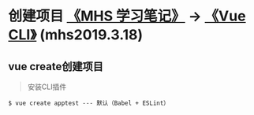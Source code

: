 # 创建项目 [《MHS 学习笔记》] -> [《Vue CLI》] (mhs2019.3.18)

## vue create创建项目
> 安装CLI插件
```
$ vue create apptest --- 默认（Babel + ESLint）
```

##
[《MHS 学习笔记》]: https://mhsnet.github.io/mhsstudynotes/ "《MHS 学习笔记》"
[《Vue CLI》]: https://mhsnet.github.io/mhsstudynotes/vue/cli/index.html "《Vue CLI》"

[创建项目]: https://mhsnet.github.io/mhsstudynotes/vue/cli/guide/create.html "创建项目"